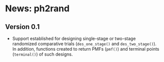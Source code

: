 # News: ph2rand

## Version 0.1

- Support established for designing single-stage or two-stage randomized
comparative trials (`des_one_stage()` and `des_two_stage()`). In addition,
functions created to return PMFs (`pmf()`) and terminal points (`terminal()`) of
such designs.